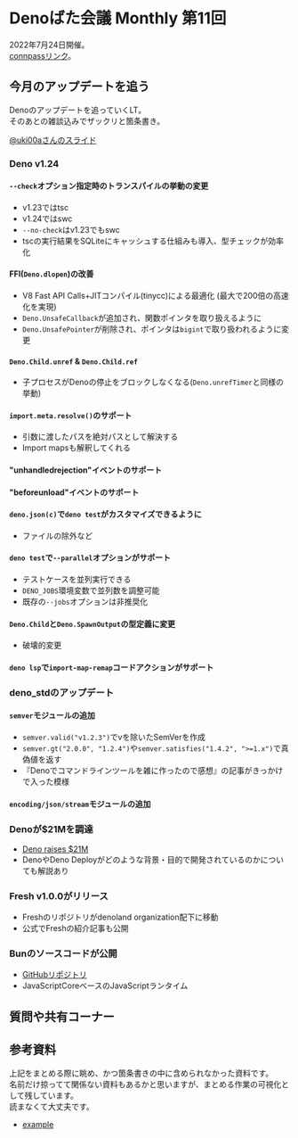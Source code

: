# Denoばた会議 Monthly 第11回
2022年7月24日開催。  
[connpassリンク](https://deno-ja.connpass.com/event/251868/)。

## 今月のアップデートを追う
Denoのアップデートを追っていくLT。  
そのあとの雑談込みでザックリと箇条書き。

[@uki00aさんのスライド](https://uki00a.github.io/slides/denobata-2022-07-24)

### Deno v1.24
#### `--check`オプション指定時のトランスパイルの挙動の変更
- v1.23ではtsc
- v1.24ではswc
- `--no-check`はv1.23でもswc
- tscの実行結果をSQLiteにキャッシュする仕組みも導入、型チェックが効率化

#### FFI(`Deno.dlopen`)の改善
- V8 Fast API Calls+JITコンパイル(tinycc)による最適化 (最大で200倍の高速化を実現)
- `Deno.UnsafeCallback`が追加され、関数ポインタを取り扱えるように
- `Deno.UnsafePointer`が削除され、ポインタは`bigint`で取り扱われるように変更

#### `Deno.Child.unref` & `Deno.Child.ref`
- 子プロセスがDenoの停止をブロックしなくなる(`Deno.unrefTimer`と同様の挙動)

#### `import.meta.resolve()`のサポート
- 引数に渡したパスを絶対パスとして解決する
- Import mapsも解釈してくれる

#### "unhandledrejection"イベントのサポート

#### "beforeunload"イベントのサポート

#### `deno.json(c)`で`deno test`がカスタマイズできるように
- ファイルの除外など

#### `deno test`で`--parallel`オプションがサポート
- テストケースを並列実行できる
- `DENO_JOBS`環境変数で並列数を調整可能
- 既存の`--jobs`オプションは非推奨化

#### `Deno.Child`と`Deno.SpawnOutput`の型定義に変更
- 破壊的変更

#### `deno lsp`で`import-map-remap`コードアクションがサポート

### deno_stdのアップデート
#### `semver`モジュールの追加
- `semver.valid("v1.2.3")`でvを除いたSemVerを作成
- `semver.gt("2.0.0", "1.2.4")`や`semver.satisfies("1.4.2", ">=1.x")`で真偽値を返す
- 『Denoでコマンドラインツールを雑に作ったので感想』の記事がきっかけで入った模様

#### `encoding/json/stream`モジュールの追加

### Denoが$21Mを調達
- [Deno raises $21M](https://deno.com/blog/series-a)
- DenoやDeno Deployがどのような背景・目的で開発されているのかについても解説あり

### Fresh v1.0.0がリリース
- Freshのリポジトリがdenoland organization配下に移動
- 公式でFreshの紹介記事も公開

### Bunのソースコードが公開
- [GitHubリポジトリ](https://github.com/oven-sh/bun)
- JavaScriptCoreベースのJavaScriptランタイム

## 質問や共有コーナー

## 参考資料
上記をまとめる際に眺め、かつ箇条書きの中に含められなかった資料です。  
名前だけ掠ってて関係ない資料もあるかと思いますが、まとめる作業の可視化として残しています。  
読まなくて大丈夫です。

- [example](https://example.com/)
